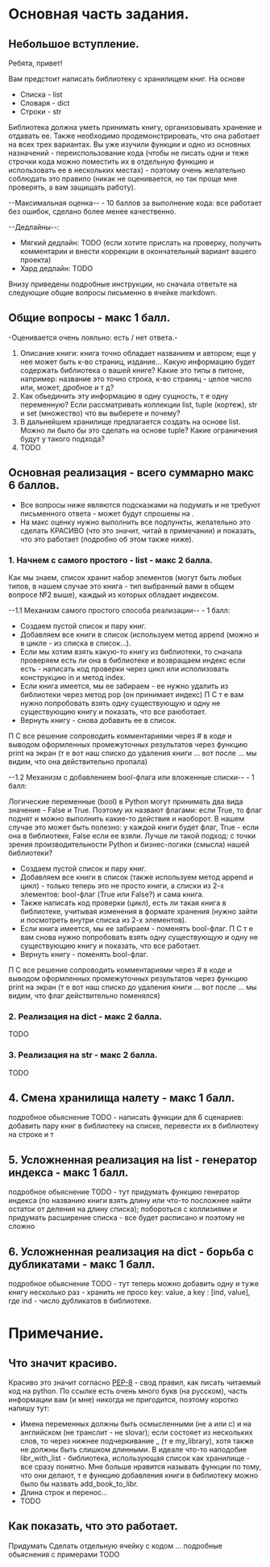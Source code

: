 # Основная часть задания.

## Небольшое вступление.

Ребята, привет!

Вам предстоит написать библиотеку с хранилищем книг. На основе

- Списка - list
- Словаря - dict 
- Строки - str 

Библиотека должна уметь принимать книгу, организовывать хранение и отдавать ее. Также необходимо продемонстрировать, что она работает на всех трех вариантах. Вы уже изучили функции и одно из основных назначений - переиспользование кода (чтобы не писать одни и теже строчки кода можно поместить их в отдельную функцию и использовать ее в нескольких местах) - поэтому очень желательно соблюдать это правило (никак не оценивается, но так проще мне проверять, а вам защищать работу).

--Максимальная оценка-- - 10 баллов за выполнение кода: все работает без ошибок, сделано более менее качественно.

--Дедлайны--:
- Мягкий дедлайн: TODO (если хотите прислать на проверку, получить комментарии и внести коррекции в окончательный вариант вашего проекта)
- Хард дедлайн: TODO

Внизу приведены подробные инструкции, но сначала ответьте на следующие общие вопросы письменно в ячейке markdown. 

## Общие вопросы - макс 1 балл. 

-Оценивается очень лояльно: есть / нет ответа.-

1. Описание книги: книга точно обладает названием и автором; еще у нее может быть к-во страниц, издание… Какую информацию будет содержать библиотека о вашей книге? Какие это типы в питоне, например: название это точно строка, к-во страниц - целое число или, может, дробное и т д? 
2. Как обьединить эту информацию в одну сущность, т е одну переменную? Если рассматривать коллекции list, tuple (кортеж), str и set (множество) что вы выберете и почему?
3. В дальнейшем хранилище предлагается создать на основе list. Можно ли было бы это сделать на основе tuple? Какие ограничения будут у такого подхода? 
4. TODO

## Основная реализация - всего суммарно макс 6 баллов. 

- Все вопросы ниже являются подсказками на подумать и не требуют письменного ответа - может будут спрошены на .
- На макс оценку нужно выполнить все подпункты, желательно это сделать КРАСИВО (что это значит, читай в примечании) и показать, что это работает (подробно об этом также ниже).

### 1. Начнем с самого простого - list - макс 2 балла. 

Как мы знаем, список хранит набор элементов (могут быть любых типов, в нашем случае это книга - тип выбранный вами в общем вопросе №2 выше), каждый из которых обладает индексом. 

--1.1 Механизм самого простого способа реализации-- - 1 балл:

- Создаем пустой список и пару книг.
- Добавляем все книги в список (используем метод append (можно и в цикле - из списка в список...).
- Если мы хотим взять какую-то книгу из библиотеки, то сначала проверяем есть ли она в библиотеке и возвращаем индекс если есть - написать код проверки через цикл или исполизовать конструкцию in и метод index.
- Если книга имеется, мы ее забираем - ее нужно удалить из библиотеки через метод pop (он принимает индекс) П С т е вам нужно попробовать взять одну существующую и одну не существующию книгу и показать, что все раюботает.
- Вернуть книгу - снова добавить ее в список. 

П С все решение сопроводить комментариями через # в коде и выводом оформленных промежуточных результатов через функцию print на экран (т е вот наш списко до удаления книги ... вот после ... мы видим, что она действительно пропала) 

--1.2 Механизм с добавлением bool-флага или вложенные списки-- - 1 балл: 

Логические переменные (bool) в Python могут принимать два вида значение - False и True. Поэтому их назвают флагами: если True, то флаг поднят и можно выполнить какие-то действия и наоборот. В нашем случае это может быть полезно: у каждой книги будет флаг, True - если она в библиотеке, False если ее взяли. Лучше ли такой подход: с точки зрения производительности Python и бизнес-логики (смысла) нашей библиотеки?

- Создаем пустой список и пару книг.
- Добавляем все книги в список (также используем метод append и цикл) - только теперь это не просто книги, а списки из 2-х элементов: bool-флаг (True или False?) и сама книга.
- Также написать код проверки (цикл), есть ли такая книга в библиотеке, учитывая изменения в формате хранения (нужно зайти и посмотреть внутри списка из 2-х элементов).
- Если книга имеется, мы ее забираем - поменять bool-флаг. П С т е вам снова нужно попробовать взять одну существующую и одну не существующию книгу и показать, что все работает.
- Вернуть книгу - поменять bool-флаг.

П С все решение сопроводить комментариями через # в коде и выводом оформленных промежуточных результатов через функцию print на экран (т е вот наш списко до удаления книги ... вот после ... мы видим, что флаг действительно поменялся)

### 2. Реализация на dict - макс 2 балла. 

TODO

### 3. Реализация на str - макс 2 балла.

TODO

## 4. Смена хранилища налету - макс 1 балл.

подробное обьяснение TODO - написать функции для 6 сценариев: добавить пару книг в библиотеку на списке, перевести их в библиотеку на строке и т 

## 5. Усложненная реализация на list - генератор индекса - макс 1 балл.

подробное обьяснение TODO - тут придумать функцию генератор индекса (по названию книги взять длину или что-то посложнее найти остаток от деления на длину списка); побороться с коллизиями и придумать расширение списка - все будет расписано и поэтому не сложно


## 6. Усложненная реализация на dict - борьба с дубликатами - макс 1 балл.

подробное обьяснение TODO - тут теперь можно добавить одну и туже книгу несколько раз - хранить не просо key: value, a key : [ind, value], где ind - число дубликатов в библиотеке.

# Примечание.

## Что значит красиво.

Красиво это значит согласно [PEP-8](https://pythonworld.ru/osnovy/pep-8-rukovodstvo-po-napisaniyu-koda-na-python.html) - свод правил, как писать читаемый код на python. По ссылке есть очень много букв (на русском), часть информации вам (и мне) никогда не пригодится, поэтому коротко напишу тут:

- Имена переменных должны быть осмысленными (не а или с) и на английском (не транслит - не slovar); если состояет из нескольких слов, то через нижнее подчеркивание _ (т е my_library), хотя также не должны быть слишком длинными. В идеале что-то наподобие libr_with_list - библиотека, использующая список как хранилище - все сразу понятно. Мне больше нравится называть функции по тому, что они делают, т е функцию добавления книги в библиотеку можно было бы назвать add_book_to_libr. 
- Длина строк и перенос...
- TODO

## Как показать, что это работает. 

Придумать Сделать отдельную ячейку с кодом ... подробные обьяснения с примерами TODO

